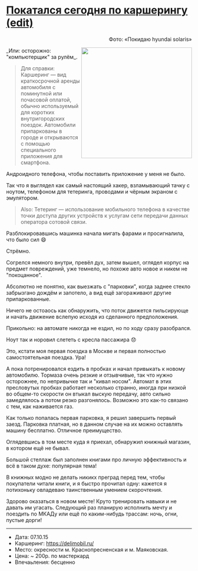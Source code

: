 # [Покатался сегодня по каршерингу](http://mxtnr.ru/notes/carsharing.html) [(edit)](https://github.com/a-x-/a-x-.github.io/edit/master/notes/carsharing.md)
<p width="300" align="right">Фото: «Покидаю hyundai solaris»<br></p>
<img width="300" align="right" src="https://cloud.githubusercontent.com/assets/6201068/10353707/c155568c-6d61-11e5-9168-260cc3fdfd63.jpg">
_Или: осторожно: "компьютерщик" за рулём_.

> Для справки: Каршеринг — вид краткосрочной аренды автомобиля с поминутной или почасовой оплатой, обычно используемый для коротких внутригородских поездок. Автомобили припаркованы в городе и открываются с помощью специального приложения для смартфона.

Андроидного телефона, чтобы поставить приложение у меня не было.

Так что я выглядел как самый настоящий хакер, взламывающий тачку
с ноутом, телефоном для тетеринга, проводами и чёрным экраном с эмулятором.

> Also: Тетеринг — использование мобильного телефона в качестве точки доступа других устройств к услугам сети передачи данных оператора сотовой связи.

Разблокировавшись машинка начала мигать фарами и просигналила, что было сил :smile:

Стрёмно.

Согрелся немного внутри, превёл дух, затем вышел, оглядел корпус на предмет повреждений,
уже темнело, но похоже авто новое и никем не "покоцанное".

Абсолютно не понятно, как выезжать с "парковки", когда заднее стекло забрызгано дождём
и запотело, а вид ещё загораживают другие припаркованные.

Ничего не остоаось как обнаружить, что поток движется пильсирующе и начать движение вслепую исходя из сделанного предположения.

Прикольно: на автомате никогда не ездил, но по ходу сразу разобрался.

Ноут так и норовил слететь с кресла пассажира :disappointed:

Это, кстати моя первая поездка в Москве и первая полностью самостоятельная поездка. Ура!

А пока потренировался ездить в пробках и начал привыкать к новому автомобилю. Тормаза очень резкие и отзывчивые,
так что нужно осторожнее, по непривычке так и "кивал носом". Автомат в этих пресловутых пробках работает несколько странно, иногда при низкой во общем-то скорости он втыкал выскую передачу, авто сильно замедлялось а потом резко разгонялось. Возможно это как-то связано с тем, как наживается газ.

Как только попалась первая парковка, я решил завершить первый заезд. Парковка платная, но в данном случае на их можно оставлять машину бесплатно. Отличное преимущество.

Оглядевшись в том месте куда я приехал, обнаружил книжный магазин, в котором ещё не бывал.

Большой стеллаж был заполнен книгами про личную эффективность и всё в таком духе: популярная тема!

В книжных модно не делать никикх преград перед тем, чтобы покупатели читали книги, и я быстро прочитал одну: кажется я потихоньку овладеваю таинственным умением скорочтения.

Здорово оказаться в новом месте! Круто тренировать навыки и не давать им угасать. Следующий раз планирую исполнить мечту и поездить по МКАДу или ещё по каким-нибудь трассам: ночь, огни, пустые дорги!

----

- Дата: 07.10.15
- Каршеринг: https://delimobil.ru/
- Место: окресности м. Краснопресненская и м. Маяковская.
- Цена: ~ 200р. по мастеркард
- Впечаьления: бесценно
